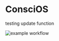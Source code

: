 # ConsciOS
testing update function

![example workflow](https://github.com/OrionAerospaceYT/ConsciOS/cpplint.yml/badge.svg)
